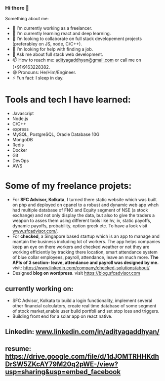 ### Hi there 👋


Something about me:

- 🔭 I’m currently working as a freelancer.
- 🌱 I’m currently learning react and deep learning.
- 👯 I’m looking to collaborate on full stack developement projects (preferabley on JS, node, C/C++).
- 🤔 I’m looking for help with finding a job.
- 💬 Ask me about full stack web development.
- 📫 How to reach me: adityagaddhyan@gmail.com or call me on (+91)9163228382.
- 😄 Pronouns: He/Him/Engineer.
- ⚡ Fun fact: I sleep in day.

# Tools and tech I have learned:
- Javascript
- Node.js
- C/C++
- express
- MySQL, PostgreSQL, Oracle Database 10G
- MongoDB
- Redis
- Docker
- Git
- DevOps
- AWS

# Some of my freelance projets:
- For **SFC Advisor, Kolkata**, I turned there static website which was built on php and deployed on cpanel to a robust and dynamic web app whch had multiple database of FNO and Equity segment of NSE (a stock exchange) and not only display the data, but also to give the traders a weapon to asses them using different tools like hv, iv, static payoffs, dynamic payoffs, probability, option greek etc. To have a look visit www.sfcadvisor.com/.
- For **checked**, a Singapore based startup which is an app to manage and mantain the business including lot of workers. The app helps companies keep an eye on there workers and checked weather or not they are working efficiently by tracking there location, smart attendance system of blue collar employees, payroll, attendance, leave an much more. **The APIs of 3 section- leave, attendance and payroll was designed by me.** visit: https://www.linkedin.com/company/checked-solutions/about/
- Designed **blog on wordpress**. visit https://blog.sfcadvisor.com

## currently working on:
- SFC Advisor, Kolkata to build a login functionality, implement several other financial calculators, create real time database of some segment of stock market,enable user build portfoli and set stop loss and triggers.
- Building front end for a solar app on react native.

## Linkedin: www.linkedin.com/in/adityagaddhyan/
## resume: https://drive.google.com/file/d/1dJOMTRHHKdhDrSW5ZKcAY79M20q2pWE-/view?usp=sharing&usp=embed_facebook
